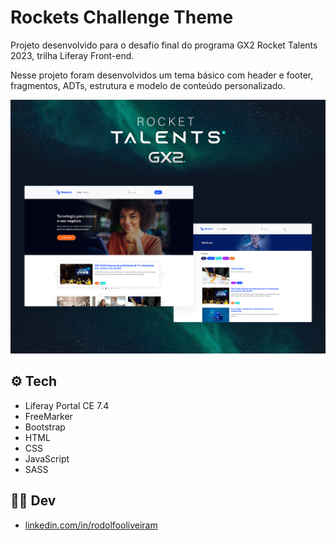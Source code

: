 # Rockets Challenge Theme

Projeto desenvolvido para o desafio final do programa GX2 Rocket Talents 2023, trilha Liferay Front-end.

Nesse projeto foram desenvolvidos um tema básico com header e footer, fragmentos, ADTs, estrutura e modelo de conteúdo personalizado.

![](./screencapture.png)

## :gear: Tech

- Liferay Portal CE 7.4
- FreeMarker
- Bootstrap
- HTML
- CSS
- JavaScript
- SASS

## 👨‍💻 Dev

- [linkedin.com/in/rodolfooliveiram](https://www.linkedin.com/in/rodolfooliveiram/)
